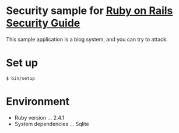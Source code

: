 # Security sample for [Ruby on Rails Security Guide](http://guides.rubyonrails.org/security.html)

This sample application is a blog system, and you can try to attack.

# Set up

```
$ bin/setup
```

# Environment
* Ruby version ... 2.4.1
* System dependencies ... Sqlite
